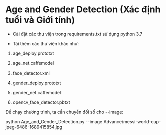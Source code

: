 # Age and Gender Detection (Xác định tuổi và Giới tính)
- Cài đặt các thư viện trong requirements.txt sử dụng python 3.7

- Tải thêm các thư viện khác như:
  
1. age_deploy.prototxt

2. age_net.caffemodel

3. face_detector.xml

4. gender_deploy.prototxt

5. gender_net.caffemodel

6. opencv_face_detector.pbtxt

Để chạy chương trình, ta cần chuyền đối số cho --image:

python Age_and_Gender_Detection.py --image Advance/messi-world-cup-jpeg-6486-1689415854.jpg
